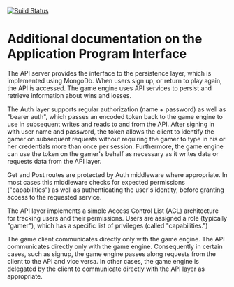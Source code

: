[![Build Status](https://travis-ci.com/EnSeven/apiServices.svg?branch=master)](https://travis-ci.com/EnSeven/apiServices)

# Additional documentation on the Application Program Interface

The API server provides the interface to the persistence layer, which is implemented using MongoDb. When users sign up, or return to play again, the API is accessed. The game engine uses API services to persist and retrieve information about wins and losses.

The Auth layer supports regular authorization (name + password) as well as "bearer auth", which passes an encoded token back to the game engine to use in subsequent writes and reads to and from the API. After signing in with user name and password, the token allows the client to identify the gamer on subsequent requests without requiring the gamer to type in his or her credentials more than once per session. Furthermore, the game engine can use the token on the gamer's behalf as necessary as it writes data or requests data from the API layer.

Get and Post routes are protected by Auth middleware where appropriate. In most cases this middleware checks for expected permissions ("capabilities") as well as authenticating the user's identity, before granting access to the requested service.

The API layer implements a simple Access Control List (ACL) architecture for tracking users and their permissions. Users are assigned a role (typically "gamer"), which has a specific list of privileges (called "capabilities.")

The game client communicates directly only with the game engine. The API communicates directly only with the game engine. Consequently in certain cases, such as signup, the game engine passes along requests from the client to the API and vice versa. In other cases, the game engine is delegated by the client to communicate directly with the API layer as appropriate.


